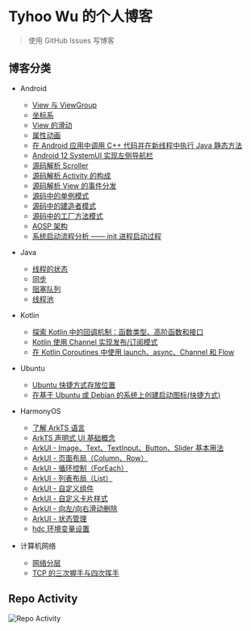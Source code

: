 # Tyhoo Wu 的个人博客

> 使用 GitHub Issues 写博客

## 博客分类

+ Android
  + [View 与 ViewGroup](https://github.com/cnwutianhao/blog/issues/16)
  + [坐标系](https://github.com/cnwutianhao/blog/issues/17)
  + [View 的滑动](https://github.com/cnwutianhao/blog/issues/18)
  + [属性动画](https://github.com/cnwutianhao/blog/issues/19)
  + [在 Android 应用中调用 C++ 代码并在新线程中执行 Java 静态方法](https://github.com/cnwutianhao/blog/issues/1)
  + [Android 12 SystemUI 实现左侧导航栏](https://github.com/cnwutianhao/blog/issues/2)
  + [源码解析 Scroller](https://github.com/cnwutianhao/blog/issues/20)
  + [源码解析 Activity 的构成](https://github.com/cnwutianhao/blog/issues/21)
  + [源码解析 View 的事件分发](https://github.com/cnwutianhao/blog/issues/22)
  + [源码中的单例模式](https://github.com/cnwutianhao/blog/issues/30)
  + [源码中的建造者模式](https://github.com/cnwutianhao/blog/issues/31)
  + [源码中的工厂方法模式](https://github.com/cnwutianhao/blog/issues/33)
  + [AOSP 架构](https://github.com/cnwutianhao/blog/issues/32)
  + [系统启动流程分析 —— init 进程启动过程](https://github.com/cnwutianhao/blog/issues/35)

+ Java
  + [线程的状态](https://github.com/cnwutianhao/blog/issues/23)
  + [同步](https://github.com/cnwutianhao/blog/issues/24)
  + [阻塞队列](https://github.com/cnwutianhao/blog/issues/25)
  + [线程池](https://github.com/cnwutianhao/blog/issues/26)

+ Kotlin
  + [探索 Kotlin 中的回调机制：函数类型、高阶函数和接口](https://github.com/cnwutianhao/blog/issues/3)
  + [Kotlin 使用 Channel 实现发布/订阅模式](https://github.com/cnwutianhao/blog/issues/4)
  + [在 Kotlin Coroutines 中使用 launch、async、Channel 和 Flow](https://github.com/cnwutianhao/blog/issues/5)

+ Ubuntu
  + [Ubuntu 快捷方式存放位置](https://github.com/cnwutianhao/blog/issues/6)
  + [在基于 Ubuntu 或 Debian 的系统上创建启动图标(快捷方式)](https://github.com/cnwutianhao/blog/issues/10)

+ HarmonyOS
  + [了解 ArkTS 语言](https://github.com/cnwutianhao/blog/issues/7)
  + [ArkTS 声明式 UI 基础概念](https://github.com/cnwutianhao/blog/issues/8)
  + [ArkUI - Image、Text、TextInput、Button、Slider 基本用法](https://github.com/cnwutianhao/blog/issues/9)
  + [ArkUI - 页面布局（Column、Row）](https://github.com/cnwutianhao/blog/issues/11)
  + [ArkUI - 循环控制（ForEach）](https://github.com/cnwutianhao/blog/issues/13)
  + [ArkUI - 列表布局（List）](https://github.com/cnwutianhao/blog/issues/14)
  + [ArkUI - 自定义组件](https://github.com/cnwutianhao/blog/issues/15)
  + [ArkUI - 自定义卡片样式](https://github.com/cnwutianhao/blog/issues/29)
  + [ArkUI - 向左/向右滑动删除](https://github.com/cnwutianhao/blog/issues/34)
  + [ArkUI - 状态管理](https://github.com/cnwutianhao/blog/issues/36)
  + [hdc 环境变量设置](https://github.com/cnwutianhao/blog/issues/12)

+ 计算机网络
  + [网络分层](https://github.com/cnwutianhao/blog/issues/27)
  + [TCP 的三次握手与四次挥手](https://github.com/cnwutianhao/blog/issues/28)

## Repo Activity

![Repo Activity](https://repobeats.axiom.co/api/embed/a10f09b5d6b3b788d6181535b6027a84589493e0.svg "Repobeats analytics image")
